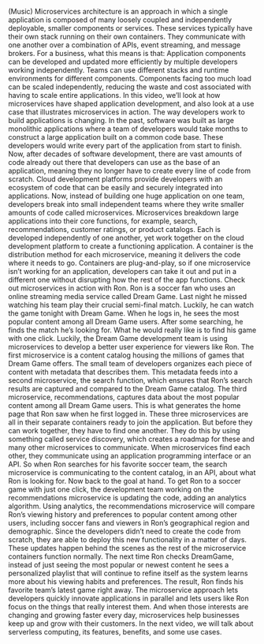 (Music) Microservices architecture is an approach in which a single application
is composed of many loosely coupled and independently deployable, smaller
components or services. These services typically have their own stack running on
their own containers. They communicate with one another over a combination of
APIs, event streaming, and message brokers. For a business, what this means is
that: Application components can be developed and updated more efficiently by
multiple developers working independently. Teams can use different stacks and
runtime environments for different components. Components facing too much load
can be scaled independently, reducing the waste and cost associated with having
to scale entire applications. In this video, we’ll look at how microservices
have shaped application development, and also look at a use case that
illustrates microservices in action. The way developers work to build
applications is changing. In the past, software was built as large monolithic
applications where a team of developers would take months to construct a large
application built on a common code base. These developers would write every part
of the application from start to finish. Now, after decades of software
development, there are vast amounts of code already out there that developers
can use as the base of an application, meaning they no longer have to create
every line of code from scratch. Cloud development platforms provide developers
with an ecosystem of code that can be easily and securely integrated into
applications. Now, instead of building one huge application on one team,
developers break into small independent teams where they write smaller amounts
of code called microservices. Microservices breakdown large applications into
their core functions, for example, search, recommendations, customer ratings, or
product catalogs. Each is developed independently of one another, yet work
together on the cloud development platform to create a functioning application.
A container is the distribution method for each microservice, meaning it
delivers the code where it needs to go. Containers are plug-and-play, so if one
microservice isn’t working for an application, developers can take it out and
put in a different one without disrupting how the rest of the app functions.
Check out microservices in action with Ron. Ron is a soccer fan who uses an
online streaming media service called Dream Game. Last night he missed watching
his team play their crucial semi-final match. Luckily, he can watch the game
tonight with Dream Game. When he logs in, he sees the most popular content among
all Dream Game users. After some searching, he finds the match he’s looking for.
What he would really like is to find his game with one click. Luckily, the Dream
Game development team is using microservices to develop a better user experience
for viewers like Ron. The first microservice is a content catalog housing the
millions of games that Dream Game offers. The small team of developers organizes
each piece of content with metadata that describes them. This metadata feeds
into a second microservice, the search function, which ensures that Ron’s search
results are captured and compared to the Dream Game catalog. The third
microservice, recommendations, captures data about the most popular content
among all Dream Game users. This is what generates the home page that Ron saw
when he first logged in. These three microservices are all in their separate
containers ready to join the application. But before they can work together,
they have to find one another. They do this by using something called service
discovery, which creates a roadmap for these and many other microservices to
communicate. When microservices find each other, they communicate using an
application programming interface or an API. So when Ron searches for his
favorite soccer team, the search microservice is communicating to the content
catalog, in an API, about what Ron is looking for. Now back to the goal at hand.
To get Ron to a soccer game with just one click, the development team working on
the recommendations microservice is updating the code, adding an analytics
algorithm. Using analytics, the recommendations microservice will compare Ron’s
viewing history and preferences to popular content among other users, including
soccer fans and viewers in Ron’s geographical region and demographic. Since the
developers didn’t need to create the code from scratch, they are able to deploy
this new functionality in a matter of days. These updates happen behind the
scenes as the rest of the microservice containers function normally. The next
time Ron checks DreamGame, instead of just seeing the most popular or newest
content he sees a personalized playlist that will continue to refine itself as
the system learns more about his viewing habits and preferences. The result, Ron
finds his favorite team’s latest game right away. The microservice approach lets
developers quickly innovate applications in parallel and lets users like Ron
focus on the things that really interest them. And when those interests are
changing and growing faster every day, microservices help businesses keep up and
grow with their customers. In the next video, we will talk about serverless
computing, its features, benefits, and some use cases.